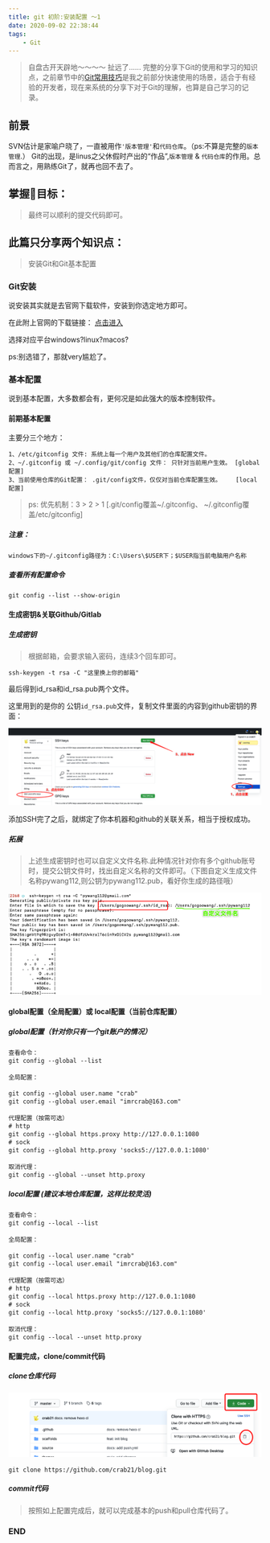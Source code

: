 ```yaml
---
title: git 初阶:安装配置 ～1
date: 2020-09-02 22:38:44
tags:
    - Git
---
```



>自盘古开天辟地～～～～
>扯远了......
>完整的分享下Git的使用和学习的知识点，之前章节中的[Git常用技巧](http://blog.imrcrab.com/2020/09/01/Git%E5%B8%B8%E7%94%A8%E6%8A%80%E5%B7%A7/)是我之前部分快速使用的场景，适合于有经验的开发者，现在来系统的分享下对于Git的理解，也算是自己学习的记录。


## 前景

SVN估计是家喻户晓了，一直被用作`'版本管理'`和`代码仓库`。（ps:不算是完整的`版本管理`.）
Git的出现，是linus之父休假时产出的“作品”,`版本管理` & `代码仓库`的作用。总而言之，用熟练Git了，就再也回不去了。
<!-- more -->

## 掌握目标：

>最终可以顺利的提交代码即可。

## 此篇只分享两个知识点：

>安装Git和Git基本配置

### Git安装

说安装其实就是去官网下载软件，安装到你选定地方即可。

在此附上官网的下载链接： [点击进入](https://git-scm.com/download/)

选择对应平台windows?linux?macos?  

ps:别选错了，那就very尴尬了。

### 基本配置

说到基本配置，大多数都会有，更何况是如此强大的版本控制软件。

#### 前期基本配置
主要分三个地方：
```
1、/etc/gitconfig 文件: 系统上每一个用户及其他们的仓库配置文件。
2、~/.gitconfig 或 ~/.config/git/config 文件： 只针对当前用户生效。 [global配置]
3、当前使用仓库的Git配置： .git/config文件，仅仅对当前仓库配置生效。    [local配置]
```


>ps: 优先机制：3 > 2 > 1  [.git/config覆盖~/.gitconfig、  ~/.gitconfig覆盖/etc/gitconfig]

##### 注意：
```
windows下的~/.gitconfig路径为：C:\Users\$USER下；$USER指当前电脑用户名称
```

##### 查看所有配置命令
```
git config --list --show-origin
```

#### 生成密钥&关联Github/Gitlab

##### 生成密钥
>根据邮箱，会要求输入密码，连续3个回车即可。
```
ssh-keygen -t rsa -C "这里换上你的邮箱"
```

最后得到id_rsa和id_rsa.pub两个文件。

这里用到的是你的 公钥`id_rsa.pub`文件，复制文件里面的内容到github密钥的界面：

![](https://raw.githubusercontent.com/crab21/Images/master/blog/20200902075825.png)

添加SSH完了之后，就绑定了你本机器和github的关联关系，相当于授权成功。

##### 拓展
>上述生成密钥时也可以自定义文件名称.此种情况针对你有多个github账号时，提交公钥文件时，找出自定义名称的文件即可。（下图自定义生成文件名称pywang112,则公钥为pywang112.pub，看好你生成的路径哦）

![](https://raw.githubusercontent.com/crab21/Images/master/blog/20200902080130.png)

#### global配置（全局配置）或 local配置（当前仓库配置）

##### global配置（针对你只有一个git账户的情况）
```
查看命令：
git config --global --list

全局配置：

git config --global user.name "crab"
git config --global user.email "imrcrab@163.com"

代理配置（按需可选）
# http
git config --global https.proxy http://127.0.0.1:1080 
# sock
git config --global http.proxy 'socks5://127.0.0.1:1080' 

取消代理：
git config --global --unset http.proxy
```

##### local配置 (建议本地仓库配置，这样比较灵活)

```
查看命令：
git config --local --list

全局配置：

git config --local user.name "crab"
git config --local user.email "imrcrab@163.com"

代理配置（按需可选）
# http
git config --local https.proxy http://127.0.0.1:1080 
# sock
git config --local http.proxy 'socks5://127.0.0.1:1080' 

取消代理：
git config --local --unset http.proxy
```

#### 配置完成，clone/commit代码

##### clone仓库代码
![](https://raw.githubusercontent.com/crab21/Images/master/blog/20200902081306.png)

```
git clone https://github.com/crab21/blog.git
```
##### commit代码
>按照如上配置完成后，就可以完成基本的push和pull仓库代码了。

### END